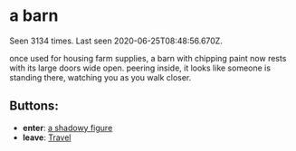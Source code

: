 # a barn

Seen 3134 times. Last seen 2020-06-25T08:48:56.670Z.

once used for housing farm supplies, a barn with chipping paint now rests with its large doors wide open. peering inside, it looks like someone is standing there, watching you as you walk closer.

## Buttons:

- **enter**: [a shadowy figure](a-shadowy-figure-m45mb0.md)
- **leave**: [Travel](Travel-travel.md)